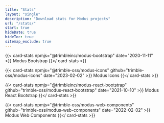 ```yaml
---
title: "Stats"
layout: "single"
description: "Download stats for Modus projects"
url: "/stats/"
start: true
hideDate: true
hideToc: true
sitemap_exclude: true
---
```


<style>
  main a:after {
   content: none !important;
  }
</style>

<div class="row">

{{< card-stats npmjs="@trimbleinc/modus-bootstrap" date="2020-11-11" >}}
Modus Bootstrap
{{</ card-stats >}}

{{< card-stats npmjs="@trimble-oss/modus-icons" github="trimble-oss/modus-icons" date="2023-02-02" >}}
Modus Icons
{{</ card-stats >}}

{{< card-stats npmjs="@trimbleinc/modus-react-bootstrap" github="trimble-oss/modus-react-bootstrap" date="2021-10-10" >}}
Modus React Bootstrap
{{</ card-stats >}}

{{< card-stats npmjs="@trimble-oss/modus-web-components" github="trimble-oss/modus-web-components" date="2022-02-02" >}}
Modus Web Components
{{</ card-stats >}}

</div>

<style data-pagefind-ignore>
a[href^="https://github.com"]::after {
  display: none !important;
  width: 0 !important;
}
</style>
